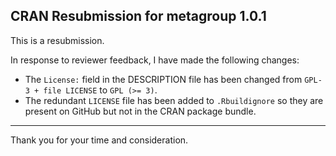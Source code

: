 ## CRAN Resubmission for metagroup 1.0.1

This is a resubmission.

In response to reviewer feedback, I have made the following changes:
* The `License:` field in the DESCRIPTION file has been changed from `GPL-3 + file LICENSE` to `GPL (>= 3)`.
* The redundant `LICENSE` file has been added to `.Rbuildignore` so they are present on GitHub but not in the CRAN package bundle.

---
Thank you for your time and consideration.
